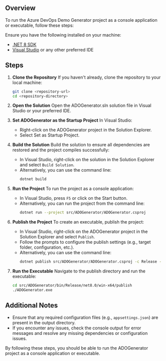 ## Overview

To run the Azure DevOps Demo Generator project as a console application or executable, follow these steps:

Ensure you have the following installed on your machine:

- [.NET 8 SDK](https://dotnet.microsoft.com/download/dotnet/8.0)
- [Visual Studio](https://visualstudio.microsoft.com/) or any other preferred IDE


## Steps

1. **Clone the Repository**
   If you haven't already, clone the repository to your local machine:

   ```sh
   git clone <repository-url>
   cd <repository-directory>
   ```

2. **Open the Solution**
   Open the ADOGenerator.sln solution file in Visual Studio or your preferred IDE.

3. **Set ADOGenerator as the Startup Project**
   In Visual Studio:

   - Right-click on the ADOGenerator project in the Solution Explorer.
   - Select Set as Startup Project.

4. **Build the Solution**
   Build the solution to ensure all dependencies are restored and the project compiles successfully:

   - In Visual Studio, right-click on the solution in the Solution Explorer and select `Build Solution`.
   - Alternatively, you can use the command line:
     ```sh
     dotnet build
     ```

5. **Run the Project**
   To run the project as a console application:

   - In Visual Studio, press `F5` or click on the Start button.
   - Alternatively, you can run the project from the command line:
     ```sh
     dotnet run --project src/ADOGenerator/ADOGenerator.csproj
     ```

6. **Publish the Project**
   To create an executable, publish the project:

   - In Visual Studio, right-click on the ADOGenerator project in the Solution Explorer and select `Publish`.
   - Follow the prompts to configure the publish settings (e.g., target folder, configuration, etc.).
   - Alternatively, you can use the command line:
     ```sh
     dotnet publish src/ADOGenerator/ADOGenerator.csproj -c Release -r win-x64 --self-contained
     ```

7. **Run the Executable**
   Navigate to the publish directory and run the executable:
   ```sh
   cd src/ADOGenerator/bin/Release/net8.0/win-x64/publish
   ./ADOGenerator.exe
   ```

## Additional Notes

- Ensure that any required configuration files (e.g., `appsettings.json`) are present in the output directory.
- If you encounter any issues, check the console output for error messages and resolve any missing dependencies or configuration issues.

By following these steps, you should be able to run the ADOGenerator project as a console application or executable.

